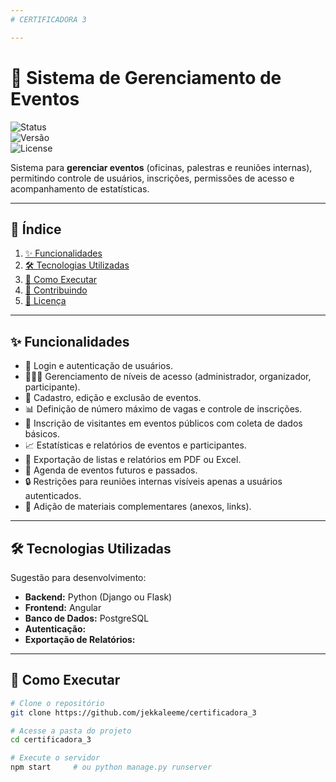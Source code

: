 ```yaml
---
# CERTIFICADORA 3

---
```

# 📅 Sistema de Gerenciamento de Eventos  

![Status](https://img.shields.io/badge/status-em%20desenvolvimento-yellow)  
![Versão](https://img.shields.io/badge/vers%C3%A3o-1.0-blue)  
![License](https://img.shields.io/badge/license-MIT-green)  

Sistema para **gerenciar eventos** (oficinas, palestras e reuniões internas), permitindo controle de usuários, inscrições, permissões de acesso e acompanhamento de estatísticas.  

---

## 📌 Índice
1. [✨ Funcionalidades](#-funcionalidades)  
2. [🛠️ Tecnologias Utilizadas](#️-tecnologias-utilizadas)  
3. [🚀 Como Executar](#-como-executar)  
4. [🤝 Contribuindo](#-contribuindo)  
5. [📄 Licença](#-licença)  

---

## ✨ Funcionalidades

- 🔑 Login e autenticação de usuários.  
- 🧑‍🤝‍🧑 Gerenciamento de níveis de acesso (administrador, organizador, participante).  
- 📌 Cadastro, edição e exclusão de eventos.  
- 📊 Definição de número máximo de vagas e controle de inscrições.  
- 📝 Inscrição de visitantes em eventos públicos com coleta de dados básicos.  
- 📈 Estatísticas e relatórios de eventos e participantes.  
- 📂 Exportação de listas e relatórios em PDF ou Excel.  
- 📅 Agenda de eventos futuros e passados.  
- 🔒 Restrições para reuniões internas visíveis apenas a usuários autenticados.  
- 📎 Adição de materiais complementares (anexos, links).  

---

## 🛠️ Tecnologias Utilizadas
Sugestão para desenvolvimento:  
- **Backend:**  Python (Django ou Flask)  
- **Frontend:**  Angular  
- **Banco de Dados:** PostgreSQL 
- **Autenticação:** 
- **Exportação de Relatórios:**  

---

## 🚀 Como Executar

```bash
# Clone o repositório
git clone https://github.com/jekkaleeme/certificadora_3

# Acesse a pasta do projeto
cd certificadora_3

# Execute o servidor
npm start     # ou python manage.py runserver

